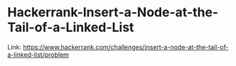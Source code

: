 # Hackerrank-Insert-a-Node-at-the-Tail-of-a-Linked-List
Link: https://www.hackerrank.com/challenges/insert-a-node-at-the-tail-of-a-linked-list/problem
